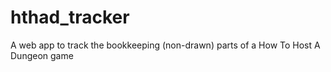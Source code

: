 hthad_tracker
=============

A web app to track the bookkeeping (non-drawn) parts of a How To Host A Dungeon game

